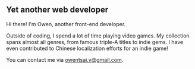 ## Yet another web developer

Hi there! I'm Owen, another front-end developer.

Outside of coding, I spend a lot of time playing video games. My collection spans almost all genres, from famous triple-A titles to indie gems. I have even contributed to Chinese localization efforts for an indie game!

You can contact me via [owentsai.v@gmail.com](mailto:owentsai.v@gmail.com).
